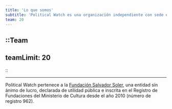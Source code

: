 ```yaml
---
title: 'Lo que somos'
subtitle: 'Political Watch es una organización independiente con sede en España. Está especializada en la investigación para el cambio social, la incidencia política y el desarrollo de tecnologías para lograr políticas públicas más  transparentes,  inclusivas  y  participativas.  Trabajamos  en  la  democracia  del  futuro,  activando alianzas para las instituciones del presente.'
team: 20
---
```


::Team
---
teamLimit: 20
---
::

<md-content>

---

Political Watch pertenece a la [Fundación Salvador Soler](http://unmundosalvadorsoler.org), una entidad sin ánimo de lucro, declarada de utilidad pública e inscrita en el Registro de Fundaciones del Ministerio de Cultura desde el año 2010 (número de registro 962).

</md-content>
